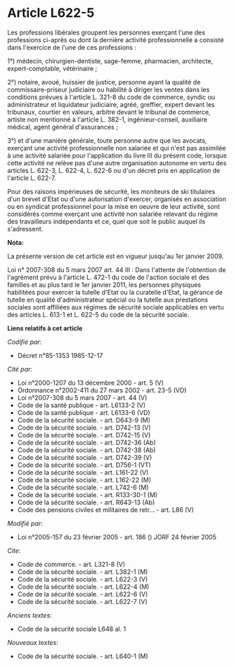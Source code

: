 # Article L622-5

Les professions libérales groupent les personnes exerçant l'une des professions ci-après ou dont la dernière activité
professionnelle a consisté dans l'exercice de l'une de ces professions :

1°) médecin, chirurgien-dentiste, sage-femme, pharmacien, architecte, expert-comptable, vétérinaire ;

2°) notaire, avoué, huissier de justice, personne ayant la qualité de commissaire-priseur judiciaire ou habilité à diriger
les ventes dans les conditions prévues à l'article L. 321-8 du code de commerce, syndic ou administrateur et liquidateur
judiciaire, agréé, greffier, expert devant les tribunaux, courtier en valeurs, arbitre devant le tribunal de commerce,
artiste non mentionné à l'article L. 382-1, ingénieur-conseil, auxiliaire médical, agent général d'assurances ;

3°) et d'une manière générale, toute personne autre que les avocats, exerçant une activité professionnelle non salariée et
qui n'est pas assimilée à une activité salariée pour l'application du livre III du présent code, lorsque cette activité ne
relève pas d'une autre organisation autonome en vertu des articles L. 622-3, L. 622-4, L. 622-6 ou d'un décret pris en
application de l'article L. 622-7.

Pour des raisons impérieuses de sécurité, les moniteurs de ski titulaires d'un brevet d'Etat ou d'une autorisation d'exercer,
organisés en association ou en syndicat professionnel pour la mise en oeuvre de leur activité, sont considérés comme exerçant
une activité non salariée relevant du régime des travailleurs indépendants et ce, quel que soit le public auquel ils
s'adressent.

**Nota:**

La présente version de cet article est en vigueur jusqu'au 1er janvier 2009.

Loi n° 2007-308 du 5 mars 2007 art. 44 III : Dans l'attente de l'obtention de l'agrément prévu à l'article L. 472-1 du code
de l'action sociale et des familles et au plus tard le 1er janvier 2011, les personnes physiques habilitées pour exercer la
tutelle d'Etat ou la curatelle d'Etat, la gérance de tutelle en qualité d'administrateur spécial ou la tutelle aux
prestations sociales sont affiliées aux régimes de sécurité sociale applicables en vertu des articles L. 613-1 et L. 622-5 du
code de la sécurité sociale.

**Liens relatifs à cet article**

_Codifié par_:

  - Décret n°85-1353 1985-12-17

_Cité par_:

  - Loi n°2000-1207 du 13 décembre 2000 - art. 5 (V)
  - Ordonnance n°2002-411 du 27 mars 2002 - art. 23-5 (VD)
  - Loi n°2007-308 du 5 mars 2007 - art. 44 (V)
  - Code de la santé publique - art. L6133-2 (V)
  - Code de la santé publique - art. L6133-6 (VD)
  - Code de la sécurité sociale. - art. D643-9 (M)
  - Code de la sécurité sociale. - art. D742-13 (V)
  - Code de la sécurité sociale. - art. D742-15 (V)
  - Code de la sécurité sociale. - art. D742-36 (Ab)
  - Code de la sécurité sociale. - art. D742-38 (Ab)
  - Code de la sécurité sociale. - art. D742-39 (V)
  - Code de la sécurité sociale. - art. D756-1 (VT)
  - Code de la sécurité sociale. - art. L161-22 (V)
  - Code de la sécurité sociale. - art. L162-22 (M)
  - Code de la sécurité sociale. - art. L742-6 (M)
  - Code de la sécurité sociale. - art. R133-30-1 (M)
  - Code de la sécurité sociale. - art. R643-13 (Ab)
  - Code des pensions civiles et militaires de retr... - art. L86 (V)

_Modifié par_:

  - Loi n°2005-157 du 23 février 2005 - art. 186 () JORF 24 février 2005

_Cite_:

  - Code de commerce. - art. L321-8 (V)
  - Code de la sécurité sociale. - art. L382-1 (M)
  - Code de la sécurité sociale. - art. L622-3 (V)
  - Code de la sécurité sociale. - art. L622-4 (M)
  - Code de la sécurité sociale. - art. L622-6 (V)
  - Code de la sécurité sociale. - art. L622-7 (V)

_Anciens textes_:

  - Code de la sécurité sociale L648 al. 1

_Nouveaux textes_:

  - Code de la sécurité sociale. - art. L640-1 (M)
